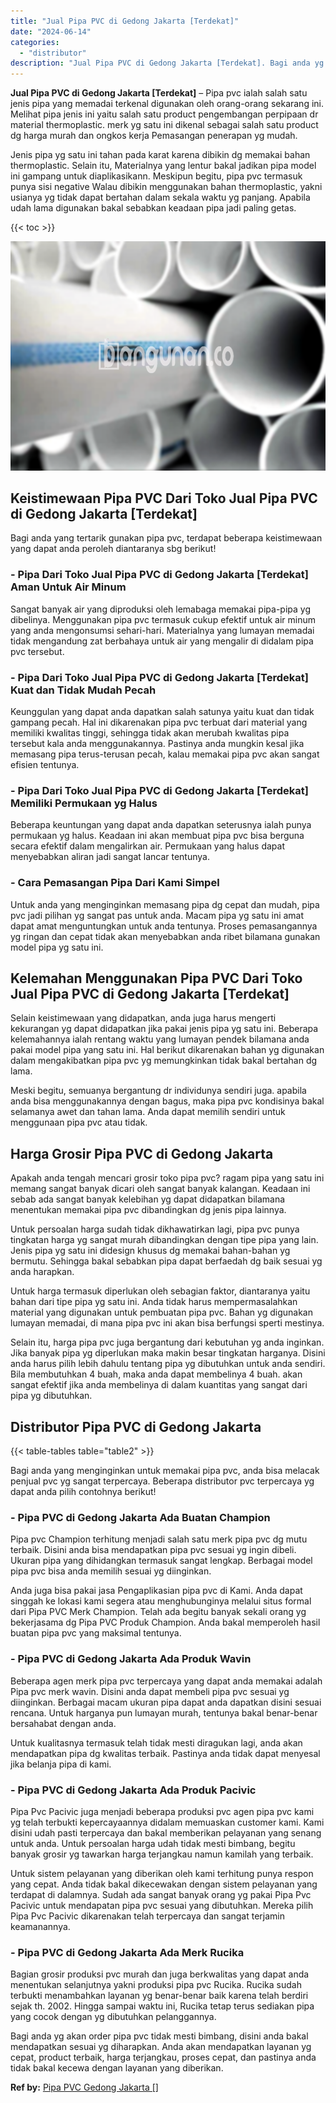 ```yaml
---
title: "Jual Pipa PVC di Gedong Jakarta [Terdekat]"
date: "2024-06-14"
categories: 
  - "distributor"
description: "Jual Pipa PVC di Gedong Jakarta [Terdekat]. Bagi anda yg akan order pipa pvc tidak mesti bimbang, disini anda bakal mendapatkan sesuai yg diharapkan. Anda ak..."
---
```


**Jual Pipa PVC di Gedong Jakarta \[Terdekat\]** – Pipa pvc ialah salah satu jenis pipa yang memadai terkenal digunakan oleh orang-orang sekarang ini. Melihat pipa jenis ini yaitu salah satu product pengembangan perpipaan dr material thermoplastic. merk yg satu ini dikenal sebagai salah satu product dg harga murah dan ongkos kerja Pemasangan penerapan yg mudah.

Jenis pipa yg satu ini tahan pada karat karena dibikin dg memakai bahan thermoplastic. Selain itu, Materialnya yang lentur bakal jadikan pipa model ini gampang untuk diaplikasikann. Meskipun begitu, pipa pvc termasuk punya sisi negative Walau dibikin menggunakan bahan thermoplastic, yakni usianya yg tidak dapat bertahan dalam sekala waktu yg panjang. Apabila udah lama digunakan bakal sebabkan keadaan pipa jadi paling getas.

{{< toc >}}

![Jual Pipa PVC di Gedong Jakarta [Terdekat]](/images/jaul-pipa-pvc-30.png)

## Keistimewaan Pipa PVC Dari Toko Jual Pipa PVC di Gedong Jakarta \[Terdekat\]

Bagi anda yang tertarik gunakan pipa pvc, terdapat beberapa keistimewaan yang dapat anda peroleh diantaranya sbg berikut!

### \- Pipa Dari Toko Jual Pipa PVC di Gedong Jakarta \[Terdekat\] Aman Untuk Air Minum

Sangat banyak air yang diproduksi oleh lemabaga memakai pipa-pipa yg dibelinya. Menggunakan pipa pvc termasuk cukup efektif untuk air minum yang anda mengonsumsi sehari-hari. Materialnya yang lumayan memadai tidak mengandung zat berbahaya untuk air yang mengalir di didalam pipa pvc tersebut.

### \- Pipa Dari Toko Jual Pipa PVC di Gedong Jakarta \[Terdekat\] Kuat dan Tidak Mudah Pecah

Keunggulan yang dapat anda dapatkan salah satunya yaitu kuat dan tidak gampang pecah. Hal ini dikarenakan pipa pvc terbuat dari material yang memiliki kwalitas tinggi, sehingga tidak akan merubah kwalitas pipa tersebut kala anda menggunakannya. Pastinya anda mungkin kesal jika memasang pipa terus-terusan pecah, kalau memakai pipa pvc akan sangat efisien tentunya.

### \- Pipa Dari Toko Jual Pipa PVC di Gedong Jakarta \[Terdekat\] Memiliki Permukaan yg Halus

Beberapa keuntungan yang dapat anda dapatkan seterusnya ialah punya permukaan yg halus. Keadaan ini akan membuat pipa pvc bisa berguna secara efektif dalam mengalirkan air. Permukaan yang halus dapat menyebabkan aliran jadi sangat lancar tentunya.

### \- Cara Pemasangan Pipa Dari Kami Simpel

Untuk anda yang menginginkan memasang pipa dg cepat dan mudah, pipa pvc jadi pilihan yg sangat pas untuk anda. Macam pipa yg satu ini amat dapat amat menguntungkan untuk anda tentunya. Proses pemasangannya yg ringan dan cepat tidak akan menyebabkan anda ribet bilamana gunakan model pipa yg satu ini.

## Kelemahan Menggunakan Pipa PVC Dari Toko Jual Pipa PVC di Gedong Jakarta \[Terdekat\]

Selain keistimewaan yang didapatkan, anda juga harus mengerti kekurangan yg dapat didapatkan jika pakai jenis pipa yg satu ini. Beberapa kelemahannya ialah rentang waktu yang lumayan pendek bilamana anda pakai model pipa yang satu ini. Hal berikut dikarenakan bahan yg digunakan dalam mengakibatkan pipa pvc yg memungkinkan tidak bakal bertahan dg lama.

Meski begitu, semuanya bergantung dr individunya sendiri juga. apabila anda bisa menggunakannya dengan bagus, maka pipa pvc kondisinya bakal selamanya awet dan tahan lama. Anda dapat memilih sendiri untuk menggunaan pipa pvc atau tidak.

## Harga Grosir Pipa PVC di Gedong Jakarta

Apakah anda tengah mencari grosir toko pipa pvc? ragam pipa yang satu ini memang sangat banyak dicari oleh sangat banyak kalangan. Keadaan ini sebab ada sangat banyak kelebihan yg dapat didapatkan bilamana menentukan memakai pipa pvc dibandingkan dg jenis pipa lainnya.

Untuk persoalan harga sudah tidak dikhawatirkan lagi, pipa pvc punya tingkatan harga yg sangat murah dibandingkan dengan tipe pipa yang lain. Jenis pipa yg satu ini didesign khusus dg memakai bahan-bahan yg bermutu. Sehingga bakal sebabkan pipa dapat berfaedah dg baik sesuai yg anda harapkan.

Untuk harga termasuk diperlukan oleh sebagian faktor, diantaranya yaitu bahan dari tipe pipa yg satu ini. Anda tidak harus mempermasalahkan material yang digunakan untuk pembuatan pipa pvc. Bahan yg digunakan lumayan memadai, di mana pipa pvc ini akan bisa berfungsi sperti mestinya.

Selain itu, harga pipa pvc juga bergantung dari kebutuhan yg anda inginkan. Jika banyak pipa yg diperlukan maka makin besar tingkatan harganya. Disini anda harus pilih lebih dahulu tentang pipa yg dibutuhkan untuk anda sendiri. Bila membutuhkan 4 buah, maka anda dapat membelinya 4 buah. akan sangat efektif jika anda membelinya di dalam kuantitas yang sangat dari pipa yg dibutuhkan.

## Distributor Pipa PVC di Gedong Jakarta

{{< table-tables table="table2" >}}

Bagi anda yang menginginkan untuk memakai pipa pvc, anda bisa melacak penjual pvc yg sangat terpercaya. Beberapa distributor pvc terpercaya yg dapat anda pilih contohnya berikut!

### \- Pipa PVC di Gedong Jakarta Ada Buatan Champion

Pipa pvc Champion terhitung menjadi salah satu merk pipa pvc dg mutu terbaik. Disini anda bisa mendapatkan pipa pvc sesuai yg ingin dibeli. Ukuran pipa yang dihidangkan termasuk sangat lengkap. Berbagai model pipa pvc bisa anda memilih sesuai yg diinginkan.

Anda juga bisa pakai jasa Pengaplikasian pipa pvc di Kami. Anda dapat singgah ke lokasi kami segera atau menghubunginya melalui situs formal dari Pipa PVC Merk Champion. Telah ada begitu banyak sekali orang yg bekerjasama dg Pipa PVC Produk Champion. Anda bakal memperoleh hasil buatan pipa pvc yang maksimal tentunya.

### \- Pipa PVC di Gedong Jakarta Ada Produk Wavin

Beberapa agen merk pipa pvc terpercaya yang dapat anda memakai adalah Pipa pvc merk wavin. Disini anda dapat membeli pipa pvc sesuai yg diinginkan. Berbagai macam ukuran pipa dapat anda dapatkan disini sesuai rencana. Untuk harganya pun lumayan murah, tentunya bakal benar-benar bersahabat dengan anda.

Untuk kualitasnya termasuk telah tidak mesti diragukan lagi, anda akan mendapatkan pipa dg kwalitas terbaik. Pastinya anda tidak dapat menyesal jika belanja pipa di kami.

### \- Pipa PVC di Gedong Jakarta Ada Produk Pacivic

Pipa Pvc Pacivic juga menjadi beberapa produksi pvc agen pipa pvc kami yg telah terbukti kepercayaannya didalam memuaskan customer kami. Kami disini udah pasti terpercaya dan bakal memberikan pelayanan yang senang untuk anda. Untuk persoalan harga udah tidak mesti bimbang, begitu banyak grosir yg tawarkan harga terjangkau namun kamilah yang terbaik.

Untuk sistem pelayanan yang diberikan oleh kami terhitung punya respon yang cepat. Anda tidak bakal dikecewakan dengan sistem pelayanan yang terdapat di dalamnya. Sudah ada sangat banyak orang yg pakai Pipa Pvc Pacivic untuk mendapatan pipa pvc sesuai yang dibutuhkan. Mereka pilih Pipa Pvc Pacivic dikarenakan telah terpercaya dan sangat terjamin keamanannya.

### \- Pipa PVC di Gedong Jakarta Ada Merk Rucika

Bagian grosir produksi pvc murah dan juga berkwalitas yang dapat anda menentukan selanjutnya yakni produksi pipa pvc Rucika. Rucika sudah terbukti menambahkan layanan yg benar-benar baik karena telah berdiri sejak th. 2002. Hingga sampai waktu ini, Rucika tetap terus sediakan pipa yang cocok dengan yg dibutuhkan pelanggannya.

Bagi anda yg akan order pipa pvc tidak mesti bimbang, disini anda bakal mendapatkan sesuai yg diharapkan. Anda akan mendapatkan layanan yg cepat, product terbaik, harga terjangkau, proses cepat, dan pastinya anda tidak bakal kecewa dengan layanan yang diberikan.

**Ref by:** [Pipa PVC Gedong Jakarta []](https://id.wikipedia.org/wiki/Pipa)
